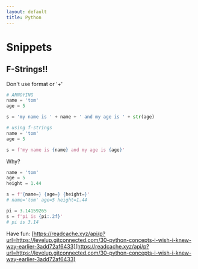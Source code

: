 ```yaml
---
layout: default
title: Python
---
```

# Snippets

## F-Strings!!
Don't use format or '+'
```python
# ANNOYING
name = 'tom'
age = 5

s = 'my name is ' + name + ' and my age is ' + str(age)

# using f-strings
name = 'tom'
age = 5

s = f'my name is {name} and my age is {age}'
```

Why?
```python
name = 'tom'
age = 5
height = 1.44

s = f'{name=} {age=} {height=}'
# name='tom' age=5 height=1.44

pi = 3.14159265
s = f'pi is {pi:.2f}'
# pi is 3.14
```


Have fun: [https://readcache.xyz/api/p?url=https://levelup.gitconnected.com/30-python-concepts-i-wish-i-knew-way-earlier-3add72af6433](https://readcache.xyz/api/p?url=https://levelup.gitconnected.com/30-python-concepts-i-wish-i-knew-way-earlier-3add72af6433)
